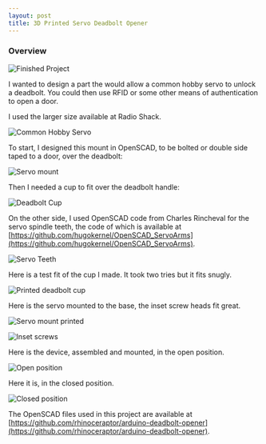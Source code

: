 ```yaml
---
layout: post
title: 3D Printed Servo Deadbolt Opener
---
```


### Overview

![Finished Project](https://farm8.staticflickr.com/7419/16220687689_758c59722b_z_d.jpg)


I wanted to design a part the would allow a common hobby servo to unlock a deadbolt. You could then use RFID or some other means of authentication to open a door.


I used the larger size available at Radio Shack.


![Common Hobby Servo](https://farm9.staticflickr.com/8593/15784047683_03cc051e13_z_d.jpg)


To start, I designed this mount in OpenSCAD, to be bolted or double side taped to a door, over the deadbolt:


![Servo mount](https://farm8.staticflickr.com/7334/16221026167_8ef630b0b6_z_d.jpg)


Then I needed a cup to fit over the deadbolt handle:


![Deadbolt Cup](https://farm9.staticflickr.com/8663/16380957196_cdd2093e7d_z_d.jpg)


On the other side, I used OpenSCAD code from Charles Rincheval for the servo spindle teeth, the code of which is available at [https://github.com/hugokernel/OpenSCAD_ServoArms](https://github.com/hugokernel/OpenSCAD_ServoArms).


![Servo Teeth](https://farm8.staticflickr.com/7284/16406012172_bdbc72a7a8_z_d.jpg)


Here is a test fit of the cup I made. It took two tries but it fits snugly.


![Printed deadbolt cup](https://farm8.staticflickr.com/7297/16219276838_5d179f1b31_z_d.jpg)


Here is the servo mounted to the base, the inset screw heads fit great. 


![Servo mount printed](https://farm8.staticflickr.com/7300/16220689909_16ea6b4149_z_d.jpg)


![Inset screws](https://farm8.staticflickr.com/7420/15784047953_9af0521620_z_d.jpg)


Here is the device, assembled and mounted, in the open position.


![Open position](https://farm8.staticflickr.com/7419/16220687689_758c59722b_z_d.jpg)


Here it is, in the closed position.


![Closed position](https://farm8.staticflickr.com/7297/16220687979_86d3ecf63a_z_d.jpg)


The OpenSCAD files used in this project are available at [https://github.com/rhinoceraptor/arduino-deadbolt-opener](https://github.com/rhinoceraptor/arduino-deadbolt-opener).

